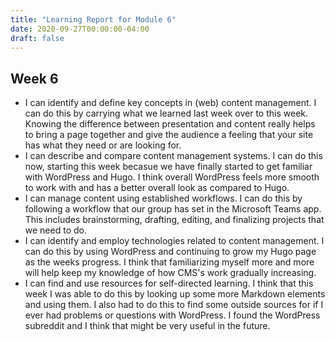 ```yaml
---
title: "Learning Report for Module 6"
date: 2020-09-27T00:00:00-04:00
draft: false
---
```


 ## Week 6
 * I can identify and define key concepts in (web) content management.
 I can do this by carrying what we learned last week over to this week. Knowing the difference between presentation and content
 really helps to bring a page together and give the audience a feeling that your site has what they need or are looking for.
 * I can describe and compare content management systems.
 I can do this now, starting this week becasue we have finally started to get familiar with WordPress and Hugo. I think
 overall WordPress feels more smooth to work with and has a better overall look as compared to Hugo. 
 * I can manage content using established workflows.
 I can do this by following a workflow that our group has set in the Microsoft Teams app. This includes brainstorming, drafting, 
 editing, and finalizing projects that we need to do. 
 * I can identify and employ technologies related to content management.
 I can do this by using WordPress and continuing to grow my Hugo page as the weeks progress. I think that familiarizing myself more
 and more will help keep my knowledge of how CMS's work gradually increasing.
 * I can find and use resources for self-directed learning.
 I think that this week I was able to do this by looking up some more Markdown elements and using them. I also had to do this
 to find some outside sources for if I ever had problems or questions with WordPress. I found the WordPress subreddit and
 I think that might be very useful in the future. 
